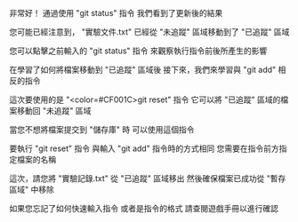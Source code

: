 非常好！
通過使用 "git status" 指令
我們看到了更新後的結果

您可能已經注意到，
"實驗文件.txt" 已經從 "未追蹤" 區域移動到了 "已追蹤" 區域

您可以點擊之前輸入的 "git status" 指令
來觀察執行指令前後所產生的影響

在學習了如何將檔案移動到 "已追蹤" 區域後
接下來，我們來學習與 "git add" 相反的指令

這次要使用的是 "<color=#CF001C>git reset</color>" 指令
它可以將 "已追蹤" 區域的檔案移動回 "未追蹤" 區域

當您不想將檔案提交到 "儲存庫" 時
可以使用這個指令

要執行 "git reset" 指令
與輸入 "git add" 指令時的方式相同
您需要在指令前方指定檔案的名稱

這次，請您將 "實驗記錄.txt" 從 "已追蹤" 區域移出
然後確保檔案已成功從 "暫存區域" 中移除

如果您忘記了如何快速輸入指令
或者是指令的格式
請查閱遊戲手冊以進行確認

